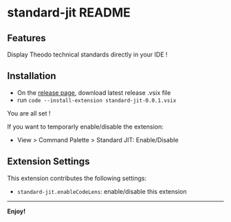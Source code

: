 # standard-jit README

## Features

Display Theodo technical standards directly in your IDE !


## Installation

- On the [release page](https://github.com/theodo/standard-jit/releases), download latest release .vsix file
- run `code --install-extension standard-jit-0.0.1.vsix`

You are all set !

If you want to temporarly enable/disable the extension:

- View > Command Palette > Standard JIT: Enable/Disable

## Extension Settings

This extension contributes the following settings:

* `standard-jit.enableCodeLens`: enable/disable this extension

-----------------------------------------------------------------------------------------------------------


**Enjoy!**
